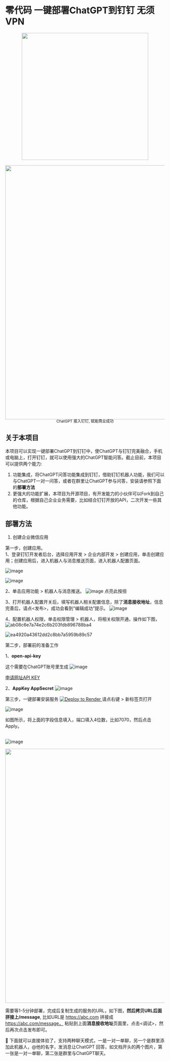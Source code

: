 # 零代码 一键部署ChatGPT到钉钉 无须VPN<br/>



<div align="center">
    <img src="https://user-images.githubusercontent.com/12178686/235676046-53200fda-5f48-4bb0-a2b5-00a887b8464f.jpg" width="400px">
</div>
<br/>
<div align="center">
    <img src="https://user-images.githubusercontent.com/12178686/235674823-06be7c5e-f165-46e9-ab71-c805b95547f2.png" width="800px">
</div>

<div align="center"  style="font-size: 12px; line-height: 12px;">
   ChatGPT 接入钉钉, 赋能商业成功
</div>

## 关于本项目
本项目可以实现一键部署ChatGPT到钉钉中，使ChatGPT与钉钉完美融合，手机或电脑上，打开钉钉，就可以使用强大的ChatGPT智能问答。截止目前，本项目可以提供两个能力:<br>

1. 功能集成，将ChatGPT问答功能集成到钉钉，借助钉钉机器人功能，我们可以与ChatGPT一对一问答，或者在群里让ChatGPT参与问答，安装请参照下面的**部署方法**
2. 更强大的功能扩展，本项目为开源项目，有开发能力的小伙伴可以Fork到自己的仓库，根据自己企业业务需要，比如结合钉钉开放的API，二次开发一些其他功能。


## 部署方法

1. 创建企业微信应用<br>


第一步，创建应用。<br/>
1、登录钉钉开发者后台，选择应用开发 > 企业内部开发 > 创建应用，单击创建应用；创建应用后，进入机器人与消息推送页面，进入机器人配置页面。

![image](https://user-images.githubusercontent.com/12178686/235679150-828883cb-213c-4d66-8059-6a2fc0015219.png)

![image](https://user-images.githubusercontent.com/12178686/235679870-f67476e4-dd30-4019-9797-c48a1b29a1d1.png)

2、单击应用功能 > 机器人与消息推送。
![image](https://user-images.githubusercontent.com/12178686/235680489-906ff1f9-57b6-4964-bba0-9f98667917c7.png)
点亮此按扭

3、打开机器人配置开关后，填写机器人相关配置信息，除了**消息接收地址**，信息完善后，请点<发布>，成功会看到“编辑成功”提示。
![image](https://user-images.githubusercontent.com/12178686/235687039-5ae8aa50-c530-4218-bad5-05f22c139fa1.png)

4、配置机器人权限，单击权限管理 > 机器人，将相关权限开通，操作如下图，
![ab08c6e7a74e2c6b203fdb896788ba4](https://user-images.githubusercontent.com/12178686/235688384-84e36e99-26c5-4fe8-9447-6656ba4ca3df.png)

![ea4920a43612dd2c8bb7a5959b89c57](https://user-images.githubusercontent.com/12178686/235688637-cb847183-e774-4de8-a103-fcc36576b2c0.png)




第二步，部署前的准备工作

1、**open-api-key**

这个需要在ChatGPT账号里生成
![image](https://user-images.githubusercontent.com/12178686/233278134-9d3fb914-9f3a-4049-b20e-3b0f237239f6.png)

[申请网址API KEY](https://platform.openai.com/account/api-keys)

2、**AppKey AppSecret**
![image](https://user-images.githubusercontent.com/12178686/235689786-0b284295-3f94-47ad-a3a8-557c2ef8f91e.png)




第三步，一键部署安装服务
<a href="https://render.com/deploy?repo=https://github.com/sytpb/chatgpt-dingtalk-robot">
  <img src="https://render.com/images/deploy-to-render-button.svg" alt="Deploy to Render">
</a>
请点右键 > 新标签页打开

![image](https://user-images.githubusercontent.com/12178686/235695916-e0d48472-6769-4d92-bdbb-7721496f3575.png)

如图所示，将上面的字段信息填入，端口填入4位数，比如7070，然后点击Apply。 <br/><br/>

![image](https://user-images.githubusercontent.com/12178686/235698794-a8df81fc-9fe6-43b4-9705-e1fd6cd3b18e.png)

<div align="center" style="border dotted 0.5">
    <img src="https://user-images.githubusercontent.com/12178686/235699569-b7c5a287-b96f-492d-9ab1-794d7368402a.png" width="800px">
</div>


需要等1-5分钟部署，完成后复制生成的服务的URL，如下图，**然后拷贝URL后面拼接上/message**, 比如URL是 https://abc.com 拼接成 https://abc.com/message， 粘贴到上面**消息接收地址**页面里，点击<调试>，然后再次点击发布即可。


:100: 下面就可以直接体验了，支持两种聊天模式，一是一对一单聊，另一个是群里添加此机器人，@他的名字，发消息让ChatGPT 回答，如文档开头的两个图片，第一张是一对一单聊，第二张是群里与ChatGPT聊天。 






